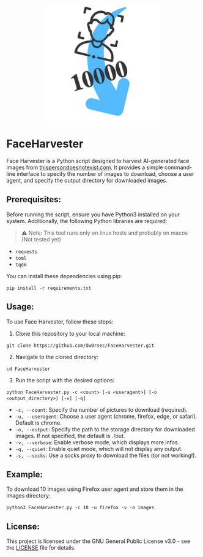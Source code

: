 <div id="header" align="center">
  <img src="https://github.com/dw0rsec/FaceHarvester/blob/main/logo.png" width="300"/>
</div>

# FaceHarvester

Face Harvester is a Python script designed to harvest AI-generated face images from [thispersondoesnotexist.com](https://thispersondoesnotexist.com/). It provides a simple command-line interface to specify the number of images to download, choose a user agent, and specify the output directory for downloaded images.

## Prerequisites:

Before running the script, ensure you have Python3 installed on your system. Additionally, the following Python libraries are required:

>:warning: Note: This tool runs only on linux hosts and probably on macos (Not tested yet)

- `requests`
- `toml`
- `tqdm`

You can install these dependencies using pip:

```shell
pip install -r requirements.txt
```

## Usage:

To use Face Harvester, follow these steps:

1. Clone this repository to your local machine:

```shell
git clone https://github.com/dw0rsec/FaceHarvester.git
```

2. Navigate to the cloned directory:

```shell
cd FaceHarvester
```

3. Run the script with the desired options:

```shell
python FaceHarvester.py -c <count> [-u <useragent>] [-o <output_directory>] [-v] [-q]
```

- `-c, --count`: Specify the number of pictures to download (required).
- `-u, --useragent`: Choose a user agent (chrome, firefox, edge, or safari). Default is chrome.
- `-o, --output`: Specify the path to the storage directory for downloaded images. If not specified, the default is ./out.
- `-v, --verbose`: Enable verbose mode, which displays more infos.
- `-q, --quiet`: Enable quiet mode, which will not display any output.
- `-s, --socks`: Use a socks proxy to download the files (tor not working!).

## Example:

To download 10 images using Firefox user agent and store them in the images directory:

```shell
python3 FaceHarvester.py -c 10 -u firefox -v -o images
```

## License:

This project is licensed under the GNU General Public License v3.0 - see the [LICENSE](https://github.com/dw0rsec/FaceHarvester/blob/main/LICENSE) file for details.

